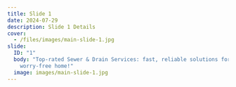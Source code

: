 ```yaml
---
title: Slide 1
date: 2024-07-29
description: Slide 1 Details
cover:
  - /files/images/main-slide-1.jpg
slide:
  ID: "1"
  body: "Top-rated Sewer & Drain Services: fast, reliable solutions for a
    worry-free home!"
  image: images/main-slide-1.jpg
---
```

